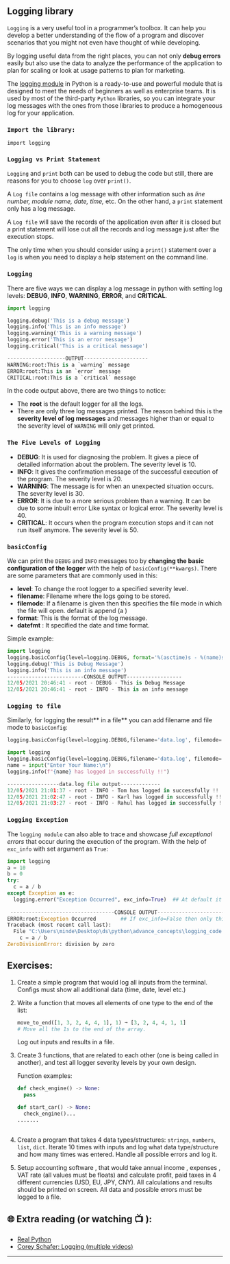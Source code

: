 ## Logging library

`Logging` is a very useful tool in a programmer’s toolbox. It can help you develop a better understanding of the flow of a program and discover scenarios that you might not even have thought of while developing.

By logging useful data from the right places, you can not only **debug errors** easily but also use the data to analyze the performance of the application to plan for scaling or look at usage patterns to plan for marketing.

The [logging module](https://docs.python.org/3/library/logging.html) in Python is a ready-to-use and powerful module that is designed to meet the needs of beginners as well as enterprise teams. It is used by most of the third-party `Python` libraries, so you can integrate your log messages with the ones from those libraries to produce a homogeneous log for your application.

### `Import the library:`
`import logging`

### `Logging vs Print Statement`
`Logging` and `print` both can be used to debug the code but still, there are reasons for you to choose `log` over `print()`.

A `Log file` contains a log message with other information such as _line number, module name, date, time,_ etc. On the other hand, a `print` statement only has a log message.

A `Log file` will save the records of the application even after it is closed but a print statement will lose out all the records and log message just after the execution stops.

The only time when you should consider using a `print()` statement over a `log` is when you need to display a help statement on the command line.

### `Logging`
There are five ways we can display a log message in python with setting log levels: **DEBUG**, **INFO**, **WARNING**, **ERROR**, and **CRITICAL**.

```python
import logging

logging.debug('This is a debug message')
logging.info('This is an info message')
logging.warning('This is a warning message')
logging.error('This is an error message')
logging.critical('This is a critical message')

-------------------OUTPUT---------------------
WARNING:root:This is a `warning` message
ERROR:root:This is an `error` message
CRITICAL:root:This is a `critical` message
```
In the code output above, there are two things to notice:

- The **root** is the default logger for all the logs.
- There are only three log messages printed. The reason behind this is the **severity level of log messages** and messages higher than or equal to the severity level of `WARNING` will only get printed.

### `The Five Levels of Logging`
 - **DEBUG**: It is used for diagnosing the problem. It gives a piece of detailed information about the problem. The severity level is 10.
 - **INFO**: It gives the confirmation message of the successful execution of the program. The severity level is 20.
 - **WARNING**: The message is for when an unexpected situation occurs. The severity level is 30.
 - **ERROR**: It is due to a more serious problem than a warning. It can be due to some inbuilt error Like syntax or logical error. The severity level is 40.
 - **CRITICAL**: It occurs when the program execution stops and it can not run itself anymore. The severity level is 50.

### `basicConfig`

We can print the `DEBUG` and `INFO` messages too by **changing the basic configuration of the logger** with the help of `basicConfig(**kwargs)`.
There are some parameters that are commonly used in this:

 - **level**: To change the root logger to a specified severity level.
 - **filename**: Filename where the logs going to be stored.
 - **filemode**: If a filename is given then this specifies the file mode in which the file will open. default is append (a )
 - **format**: This is the format of the log message.
 - **datefmt** : It specified the date and time format.

Simple example:

```python
import logging
logging.basicConfig(level=logging.DEBUG, format='%(asctime)s - %(name)s - %(levelname)s - %(message)s', datefmt='%d/%m/%Y %H:%M:%S')
logging.debug('This is Debug Message')
logging.info('This is an info message')
-------------------------CONSOLE OUTPUT------------------
12/05/2021 20:46:41 - root - DEBUG - This is Debug Message
12/05/2021 20:46:41 - root - INFO - This is an info message
```
### `Logging to file`
Similarly, for logging the result** in a file** you can add filename and file mode to `basicConfig`:

```python
logging.basicConfig(level=logging.DEBUG,filename='data.log', filemode='w')
```
```python
import logging
logging.basicConfig(level=logging.DEBUG,filename='data.log', filemode='a', format='%(asctime)s - %(name)s - %(levelname)s - %(message)s', datefmt='%d/%m/%Y %H:%M:%S')
name = input("Enter Your Name:\n")
logging.info(f"{name} has logged in successfully !!")

-----------------data.log file output-------------
12/05/2021 21:01:37 - root - INFO - Tom has logged in successfully !!
12/05/2021 21:02:47 - root - INFO - Karl has logged in successfully !!
12/05/2021 21:03:27 - root - INFO - Rahul has logged in successfully !!
```

### `Logging Exception`
The `logging module` can also able to trace and showcase _full exceptional errors_ that occur during the execution of the program. With the help of `exc_info` with set argument as `True`:

```python
import logging
a = 10
b = 0
try:
  c = a / b
except Exception as e:
  logging.error("Exception Occurred", exc_info=True)  ## At default it is True
  
 ----------------------------------CONSOLE OUTPUT------------------------
ERROR:root:Exception Occurred        ## If exc_info=False then only this message will print
Traceback (most recent call last):
  File "C:\Users\minde\Desktop\ds\python\advance_concepts\logging_code.py", line 5, in <module>
    c = a / b
ZeroDivisionError: division by zero
```
## Exercises: 

1) Create a simple program that would log all inputs from the terminal. Configs must show all additional data (time, date, level etc.)
2) Write a function that moves all elements of one type to the end of the list:
   ```python
   move_to_end([1, 3, 2, 4, 4, 1], 1) ➞ [3, 2, 4, 4, 1, 1]
   # Move all the 1s to the end of the array.
   ```
   Log out inputs and results in a file.

3) Create 3 functions, that are related to each other (one is being called in another), and test all logger severity levels by your own design. 
  
   Function examples:
   ```python
   def check_engine() -> None:
     pass
   
   def start_car() -> None:
     check_engine()...
   .......
    
   ```

4) Create a program that takes 4 data types/structures: `strings`, `numbers`, `list`, `dict`. Iterate 10 times with inputs and log what data 
   type/structure and how many times was entered. Handle all possible errors and log it.


5) Setup accounting software , that would take annual income , expenses , VAT rate (all values must be floats) and calculate profit, paid taxes in 4 
   different currencies (USD, EU, JPY, CNY). All calculations and results should be printed on screen. All data and possible errors must be logged to a 
   file. 

## 🌐  Extra reading (or watching 📺 ):

* [Real Python](https://realpython.com/python-logging/)
* [Corey Schafer: Logging (multiple videos)](https://www.youtube.com/watch?v=-ARI4Cz-awo)
***
